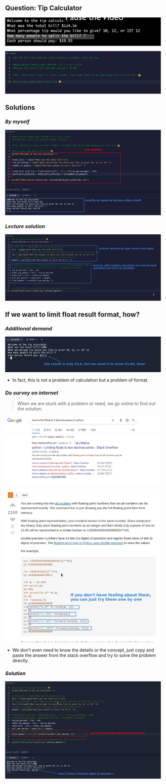 ## **Question: Tip Calculator**

![Alt final result](pic/01.jpg)

![Alt hints of .replit](pic/02.jpg)

## **Solutions**

### _By myself_

![Alt my solution](pic/03.jpg)

### _Lecture solution_

![Alt lecture solution](pic/04.jpg)

## **If we want to limit float result format, how?**

### _Additional demand_

![alt](pic/05.jpg)

- In fact, this is not a problem of calculation but a problem of format.

### _Do survey on internet_

> When we are stuck with a problem or need, we go online to find out the solution.

![alt](pic/06.jpg)

![alt](pic/07.jpg)

- We don't even need to know the details or the concept, just copy and paste the answer from the stack overflow and try to solve the problem directly.

### _Solution_

![alt](pic/08.jpg)
